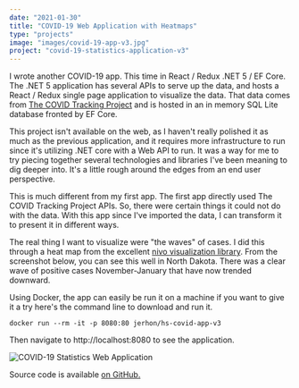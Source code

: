 ```yaml
---
date: "2021-01-30"
title: "COVID-19 Web Application with Heatmaps"
type: "projects"
image: "images/covid-19-app-v3.jpg"
project: "covid-19-statistics-application-v3"
---
```


I wrote another COVID-19 app.
This time in React / Redux .NET 5 / EF Core.
The .NET 5 application has several APIs to serve up the data, and hosts a React / Redux single page application to visualize the data.
That data comes from [The COVID Tracking Project](https://covidtracking.com/) and is hosted in an in memory SQL Lite database fronted by EF Core.

This project isn't available on the web, as I haven't really polished it as much as the previous application, and it requires more infrastructure to run since it's utilizing .NET core with a Web API to run.
It was a way for me to try piecing together several technologies and libraries I've been meaning to dig deeper into.
It's a little rough around the edges from an end user perspective.

This is much different from my first app.
The first app directly used The COVID Tracking Project APIs.
So, there were certain things it could not do with the data.
With this app since I've imported the data, I can transform it to present it in different ways.

The real thing I want to visualize were "the waves" of cases.
I did this through a heat map from the excellent [nivo visualization library](https://nivo.rocks/).
From the screenshot below, you can see this well in North Dakota.
There was a clear wave of positive cases November-January that have now trended downward.

Using Docker, the app can easily be run it on a machine if you want to give it a try here's the command line to download and run it.

```docker run --rm -it -p 8080:80 jerhon/hs-covid-app-v3```

Then navigate to http://localhost:8080 to see the application.

![COVID-19 Statistics Web Application](images/covid-19-app-v3.jpg)

Source code is available [on GitHub.](https://github.com/jerhon/covid-19-stats-v3)

